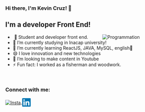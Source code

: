 <h3> Hi there, I'm Kevin Cruz! 👋 </h3>

<h2> I'm a developer Front End! </h2>
<img align="right" src="https://i.giphy.com/media/LmNwrBhejkK9EFP504/200w.webp" alt="Programmation" width="200" />

- ‍ 🔭 Student and developer front end.
-  🌱 I’m currently studying in Inacap university!
-  💬 I’m currently learning ReactJS, JAVA, MySQL, english🤣
-  😄 I love innovation and new technologies
-  🤔 I’m looking to make content in Youtube
-  ⚡ Fun fact: I worked as a fisherman and woodwork.

<br />

<h3> Connect with me: </h3>
<p > 
  <a href="https://www.instagram.com/kevin.pizarro.cruz/" target="blank_">
    <img align="center" src="https://www.flaticon.com/svg/vstatic/svg/2111/2111463.svg?token=exp=1614983781~hmac=8105d0eecb45623ad7563762d1126ea1" alt="Insta" height="28px" width="28px" />
  </a>
  <a href="https://www.linkedin.com/in/kevin-marlon-pizarro-cruz-22b369208/" target="blank_">
    <img align="center" src="https://raw.githubusercontent.com/devicons/devicon/master/icons/linkedin/linkedin-original.svg" alt="Linkedin" height="28px" width="28px" />
  </a>
</p>
